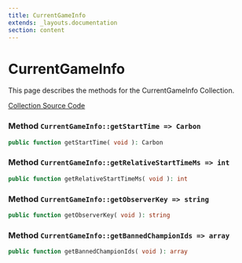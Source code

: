 ```yaml
---
title: CurrentGameInfo
extends: _layouts.documentation
section: content
---
```


# CurrentGameInfo

This page describes the methods for the CurrentGameInfo Collection.

[Collection Source Code](https://github.com/supergrecko/RiotQuest/blob/master/src/RiotQuest/Components/Collections/CurrentGameInfo.php)

### Method <code>CurrentGameInfo::getStartTime => Carbon</code>

```php
public function getStartTime( void ): Carbon
```
    
### Method <code>CurrentGameInfo::getRelativeStartTimeMs => int</code>

```php
public function getRelativeStartTimeMs( void ): int
```
    
### Method <code>CurrentGameInfo::getObserverKey => string</code>

```php
public function getObserverKey( void ): string
```
    
### Method <code>CurrentGameInfo::getBannedChampionIds => array</code>

```php
public function getBannedChampionIds( void ): array
```
    
